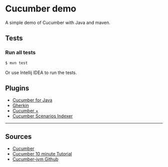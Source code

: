 # Cucumber demo

A simple demo of Cucumber with Java and maven.

## Tests

### Run all tests

```bash
$ mvn test
```

Or use Intellij IDEA to run the tests.

## Plugins

- [Cucumber for Java](https://plugins.jetbrains.com/plugin/7212-cucumber-for-java)
- [Gherkin](https://plugins.jetbrains.com/plugin/9164-gherkin)
- [Cucumber +](https://plugins.jetbrains.com/plugin/16289-cucumber-)
- [Cucumber Scenarios Indexer](https://plugins.jetbrains.com/plugin/11208-cucumber-scenarios-indexer)

---

## Sources

- [Cucumber](https://cucumber.io/docs/cucumber)
- [Cucumber 10 minute Tutorial](https://cucumber.io/docs/guides/10-minute-tutorial/?lang=java)
- [Cucumber-jvm Github](https://github.com/cucumber/cucumber-jvm)
